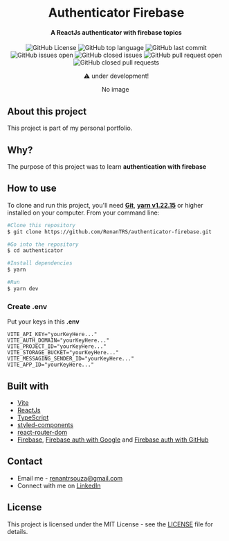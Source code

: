 <h1 align="center">Authenticator Firebase</h1>
<h4 align="center">A ReactJs authenticator with firebase topics</h4>

<p align="center">
    <img src="https://img.shields.io/github/license/renantrs/authenticator-firebase" alt="GitHub License" />
    <img src="https://img.shields.io/github/languages/top/renantrs/authenticator-firebase" alt="GitHub top language" />
    <img src="https://img.shields.io/github/last-commit/renantrs/authenticator-firebase?color=blue" alt="GitHub last commit" />
    <img src="https://img.shields.io/github/issues/renantrs/authenticator-firebase?color=orange" alt="GitHub issues open" />
    <img src="https://img.shields.io/github/issues-closed/renantrs/authenticator-firebase?color=blue?color=green" alt="GitHub closed issues" />
    <img src="https://img.shields.io/github/issues-pr/renantrs/authenticator-firebase?color=orange" alt="GitHub pull request open" />
    <img src="https://img.shields.io/github/issues-pr-closed/renantrs/authenticator-firebase?color=green" alt="GitHub closed pull requests" />
</p>


<p align="center">⚠️ under development!</p>

<p align="center">
    No image
    <img src="" alt=""/>
</p>

## About this project  
This project is part of my personal portfolio.  

## Why?
The purpose of this project was to learn **authentication with firebase**

<h2>How to use</h2>
<p>To clone and run this project, you'll need <a href="https://git-scm.com" target="_blank"><strong>Git</strong></a>, <a href="https://yarnpkg.com" target="_blank"><strong>yarn v1.22.15</strong></a> or higher installed on your computer. From your command line:  </p>

```bash
#Clone this repository
$ git clone https://github.com/RenanTRS/authenticator-firebase.git

#Go into the repository
$ cd authenticator

#Install dependencies
$ yarn 

#Run
$ yarn dev
```
<h3>Create .env</h3>

Put your keys in this **.env**  

```
VITE_API_KEY="yourKeyHere..."
VITE_AUTH_DOMAIN="yourKeyHere..."
VITE_PROJECT_ID="yourKeyHere..."
VITE_STORAGE_BUCKET="yourKeyHere..."
VITE_MESSAGING_SENDER_ID="yourKeyHere..."
VITE_APP_ID="yourKeyHere..."
```

## Built with  
- [Vite](https://vitejs.dev/guide/#scaffolding-your-first-vite-project)
- [ReactJs](https://reactjs.org/)
- [TypeScript](https://www.typescriptlang.org/)
- [styled-components](https://www.styled-components.com/)
- [react-router-dom](https://reactrouter.com/docs/en/v6)
- [Firebase](https://firebase.google.com/docs/web/setup?authuser=1), [Firebase auth with Google](https://firebase.google.com/docs/auth/web/google-signin?authuser=1) and [Firebase auth with GitHub](https://firebase.google.com/docs/auth/web/github-auth?authuser=1)

## Contact
- Email me - renantrsouza@gmail.com  
- Connect with me on [LinkedIn](https://www.linkedin.com/in/renantrsouza/)

## License
This project is licensed under the MIT License - see the [LICENSE](https://github.com/RenanTRS/authenticator-firebase/blob/main/LICENSE) file for details.